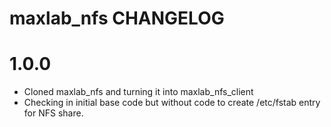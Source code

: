 # maxlab_nfs CHANGELOG

# 1.0.0

* Cloned maxlab_nfs and turning it into maxlab_nfs_client
* Checking in initial base code but without code to create /etc/fstab entry for NFS share.
